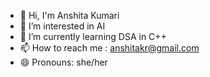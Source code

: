 - 👋 Hi, I'm Anshita Kumari
- 👀 I’m interested in AI 
- 🌱 I’m currently learning DSA in C++
- 📫 How to reach me : anshitakr@gmail.com
- 😄 Pronouns: she/her

<!---
anshita-png/anshita-png is a ✨ special ✨ repository because its `README.md` (this file) appears on your GitHub profile.
You can click the Preview link to take a look at your changes.
--->
